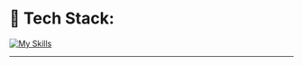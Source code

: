 # 📍 Tech Stack:

[![My Skills](https://skillicons.dev/icons?i=ts,django,docker,react,express,flask,git,java,js,linux,mongodb,mysql,nextjs,nodejs,postman,fastapi,prisma,py,redux,tailwind,tensorflow,pytorch,supabase,firebase&perline=12)](https://skillicons.dev)


---
